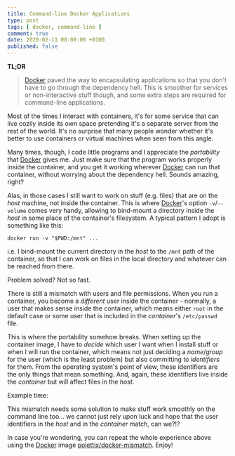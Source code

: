 ```yaml
---
title: Command-line Docker Applications
type: post
tags: [ docker, command-line ]
comment: true
date: 2020-02-11 08:00:00 +0100
published: false
---
```


**TL;DR**

> [Docker][] paved the way to encapsulating applications so that you don't
> have to go through the dependency hell. This is smoother for services or
> non-interactive stuff though, and some extra steps are required for
> command-line applications.

Most of the times I interact with containers, it's for some service that can
live cozily inside its own space pretending it's a separate server from the
rest of the world. It's no surprise that many people wonder whether it's
better to use containers or virtual machines when seen from this angle.

Many times, though, I code little programs and I appreciate the
*portability* that [Docker][] gives me. Just make sure that the program
works properly inside the container, and you get it working wherever
[Docker][] can run that container, without worrying about the dependency
hell. Sounds amazing, right?

Alas, in those cases I still want to work on stuff (e.g. files) that are on
the *host* machine, not inside the container. This is where [Docker][]'s
option `-v`/`--volume` comes very handy, allowing to bind-mount a directory
inside the *host* in some place of the container's filesystem. A typical
pattern I adopt is something like this:

```shell
docker run -v "$PWD:/mnt" ...
```

i.e. I bind-mount the current directory in the *host* to the `/mnt` path of
the container, so that I can work on files in the local directory and
whatever can be reached from there.

Problem solved? Not so fast.

There is still a mismatch with users and file permissions. When you run a
container, you become a *different* user inside the container - normally, a
user that makes sense inside the container, which means either `root` in the
default case or some user that is included in the *container*'s
`/etc/passwd` file.

This is where the portability somehow breaks. When setting up the container
image, I have to *decide* which user I want when I install stuff or when I
will run the container, which means not just deciding a *name*/*group* for
the user (which is the least problem) but also committing to *identifiers*
for them. From the operating system's point of view, these identifiers are
the only things that mean something. And, again, these identifiers live
inside the *container* but will affect files in the *host*.

Example time:

<script id="asciicast-299430" src="https://asciinema.org/a/299430.js" async></script>

This mismatch needs some solution to make stuff work smoothly on the command
line too... we cannot just rely upon luck and hope that the user identifiers
in the *host* and in the *container* match, can we?!?

In case you're wondering, you can repeat the whole experience above using
the [Docker][] image [polettix/docker-mismatch][]. Enjoy!

[Docker]: https://www.docker.com/
[polettix/docker-mismatch]: https://hub.docker.com/repository/docker/polettix/docker-mismatch
